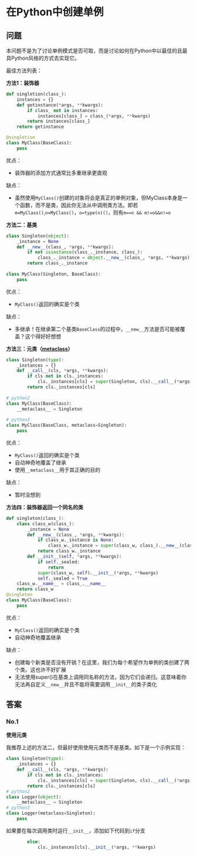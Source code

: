 # 在Python中创建单例

## 问题

本问题不是为了讨论单例模式是否可取，而是讨论如何在Python中以最佳的且最具Python风格的方式去实现它。

最佳方法列表：

**方法1：装饰器**

```python
def singletion(class_):
    instances = {}
    def getinstance(*args, **kwargs):
        if class_ not in instances:
            instances[class_] = class_(*args, **kwargs)
        return instances[class_]
    return getinstance

@singletion
class MyClass(BaseClass):
    pass
```

优点：

* 装饰器的添加方式通常比多重继承更直观

缺点：

* 虽然使用`MyClass()`创建的对象将会是真正的单例对象，但MyClass本身是一个函数，而不是类，因此你无法从中调用类方法。即若`m=MyClass()`,`n=MyClass()`，`o=type(n)()`，则有`m==n && m!=o&&n!=o`

**方法二：基类**

```python
class Singleton(object):
    _instance = None
    def __new__(class_, *args, **kwargs):
        if not isinstance(class_._instance, class_):
            class_._instance = object.__new__(class_, *args, **kwargs)
        return class_._instance
    
class MyClass(Singleton, BaseClass):
    pass
```

优点：

* `MyClass()`返回的确实是个类

缺点：

* 多继承！在继承第二个基类`BaseClass`的过程中，`__new__`方法是否可能被覆盖？这个得好好想想

**方法三：元类（[metaclass](https://stackoverflow.com/questions/100003/what-are-metaclasses-in-python)）**

```python
class Singleton(type):
    _instances = {}
    def __call__(cls, *args, **kwargs):
        if cls not in cls._instances:
            cls._instances[cls] = super(Singleton, cls).__call__(*args, **kwargs)
        return cls._instances[cls]
    
# python2
class MyClass(BaseClass):
    __metaclass__ = Singleton
    
# python3
class MyClass(BaseClass, metaclass=Singleton):
    pass
```

优点：

* `MyClass()`返回的确实是个类
* 自动神奇地覆盖了继承
* 使用`__metaclass__`用于其正确的目的

缺点：

* 暂时没想到

**方法四：装饰器返回一个同名的类**

```python
def singleton(class_):
    class class_w(class_):
        _instance = None
        def __new__(class_, *args, **kwargs):
            if class_w._instance is None:
                class_w._instance = super(class_w, class_).__new__(class_, *args, **kwargs)
            return class_w._instance
        def __init__(self, *args, **kwargs):
            if self._sealed:
                return
            super(class_w, self).__init__(*args, **kwargs)
            self._sealed = True
    class_w.__name__ = class_.__name__
    return class_w
@singleton
class MyClass(BaseClass):
    pass
```

优点：

* `MyClass()`返回的确实是个类
* 自动神奇地覆盖继承

缺点：

* 创建每个新类是否没有开销？在这里，我们为每个希望作为单例的类创建了两个类。这也许不好扩展
* 无法使用super()在基类上调用同名称的方法，因为它们会递归。这意味着你无法再自定义`__new__`并且不能将需要调用`__init__`的类子类化

## 答案

### No.1

**使用元类**

我推荐上述的方法二，但最好使用使用元类而不是基类。如下是一个示例实现：

```python
class Singleton(type):
    _instances = {}
    def __call__(cls, *args, **kwargs):
        if cls not in cls._instances:
            cls._instances[cls] = super(Singleton, cls).__call__(*args, **kwargs)
        return cls._instances[cls]
# python2    
class Logger(object):
    __metaclass__ = Singleton
# python3
class Logger(metaclass=Singleton):
    pass
```

如果要在每次调用类时运行`__init__`，添加如下代码到`if`分支

```python
		else:
        	cls._instances[cls].__init__(*args, **kwargs)
```


